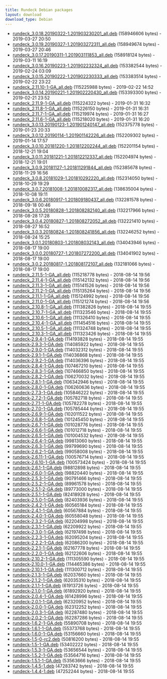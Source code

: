 ```yaml
---
title: Rundeck Debian packages
layout: download
download_type: Debian
---
```

* [rundeck_3.0.18.20190322-1.201903230201_all.deb](https://download.rundeck.org/deb/rundeck_3.0.18.20190322-1.201903230201_all.deb) (158946606 bytes) - 2019-03-27 20:50
* [rundeck_3.0.19.20190327-1.201903272311_all.deb](https://download.rundeck.org/deb/rundeck_3.0.19.20190327-1.201903272311_all.deb) (158949674 bytes) - 2019-03-27 20:46
* [rundeck_3.0.17.20190311-1.201903111853_all.deb](https://download.rundeck.org/deb/rundeck_3.0.17.20190311-1.201903111853_all.deb) (158918124 bytes) - 2019-03-11 16:19
* [rundeck_3.0.16.20190223-1.201902232324_all.deb](https://download.rundeck.org/deb/rundeck_3.0.16.20190223-1.201902232324_all.deb) (153382544 bytes) - 2019-02-24 03:09
* [rundeck_3.0.15.20190222-1.201902230333_all.deb](https://download.rundeck.org/deb/rundeck_3.0.15.20190222-1.201902230333_all.deb) (153383514 bytes) - 2019-02-22 23:22
* [rundeck_2.11.10-1-GA_all.deb](https://download.rundeck.org/deb/rundeck_2.11.10-1-GA_all.deb) (115225988 bytes) - 2019-02-22 14:52
* [rundeck_3.0.14.20190221-1.201902220430_all.deb](https://download.rundeck.org/deb/rundeck_3.0.14.20190221-1.201902220430_all.deb) (153393300 bytes) - 2019-02-21 23:52
* [rundeck_2.11.9-1-GA_all.deb](https://download.rundeck.org/deb/rundeck_2.11.9-1-GA_all.deb) (115224322 bytes) - 2019-01-31 16:32
* [rundeck_2.11.8-1-GA_all.deb](https://download.rundeck.org/deb/rundeck_2.11.8-1-GA_all.deb) (115226150 bytes) - 2019-01-31 16:31
* [rundeck_2.11.7-1-GA_all.deb](https://download.rundeck.org/deb/rundeck_2.11.7-1-GA_all.deb) (115219974 bytes) - 2019-01-31 16:27
* [rundeck_2.11.6-1-GA_all.deb](https://download.rundeck.org/deb/rundeck_2.11.6-1-GA_all.deb) (115218020 bytes) - 2019-01-31 16:20
* [rundeck_3.0.13.20190123-1.201901240147_all.deb](https://download.rundeck.org/deb/rundeck_3.0.13.20190123-1.201901240147_all.deb) (152375778 bytes) - 2019-01-23 20:33
* [rundeck_3.0.12.20190114-1.201901142226_all.deb](https://download.rundeck.org/deb/rundeck_3.0.12.20190114-1.201901142226_all.deb) (152209302 bytes) - 2019-01-14 17:57
* [rundeck_3.0.10.20181220-1.201812202244_all.deb](https://download.rundeck.org/deb/rundeck_3.0.10.20181220-1.201812202244_all.deb) (152201154 bytes) - 2018-12-21 19:04
* [rundeck_3.0.11.20181221-1.201812212337_all.deb](https://download.rundeck.org/deb/rundeck_3.0.11.20181221-1.201812212337_all.deb) (152204974 bytes) - 2018-12-21 19:01
* [rundeck_3.0.9.20181127-1.201811291844_all.deb](https://download.rundeck.org/deb/rundeck_3.0.9.20181127-1.201811291844_all.deb) (152385678 bytes) - 2018-11-29 16:56
* [rundeck_3.0.8.20181029-1.201810292220_all.deb](https://download.rundeck.org/deb/rundeck_3.0.8.20181029-1.201810292220_all.deb) (152314050 bytes) - 2018-10-29 19:29
* [rundeck_3.0.7.20181008-1.201810082317_all.deb](https://download.rundeck.org/deb/rundeck_3.0.7.20181008-1.201810082317_all.deb) (138635004 bytes) - 2018-10-08 19:11
* [rundeck_3.0.6.20180917-1.201809180437_all.deb](https://download.rundeck.org/deb/rundeck_3.0.6.20180917-1.201809180437_all.deb) (132281578 bytes) - 2018-09-18 00:46
* [rundeck_3.0.5.20180828-1.201808282140_all.deb](https://download.rundeck.org/deb/rundeck_3.0.5.20180828-1.201808282140_all.deb) (132217966 bytes) - 2018-08-28 17:28
* [rundeck_3.0.4.20180827-1.201808272052_all.deb](https://download.rundeck.org/deb/rundeck_3.0.4.20180827-1.201808272052_all.deb) (132221410 bytes) - 2018-08-27 16:52
* [rundeck_3.0.3.20180824-1.201808241856_all.deb](https://download.rundeck.org/deb/rundeck_3.0.3.20180824-1.201808241856_all.deb) (132246252 bytes) - 2018-08-24 15:25
* [rundeck_3.0.1.20180803-1.201808032143_all.deb](https://download.rundeck.org/deb/rundeck_3.0.1.20180803-1.201808032143_all.deb) (134043946 bytes) - 2018-08-17 19:00
* [rundeck_3.0.0.20180727-1.201807272200_all.deb](https://download.rundeck.org/deb/rundeck_3.0.0.20180727-1.201807272200_all.deb) (134041902 bytes) - 2018-08-17 19:00
* [rundeck_3.0.2.20180817-1.201808172107_all.deb](https://download.rundeck.org/deb/rundeck_3.0.2.20180817-1.201808172107_all.deb) (132181066 bytes) - 2018-08-17 19:00
* [rundeck_2.11.5-1-GA_all.deb](https://download.rundeck.org/deb/rundeck_2.11.5-1-GA_all.deb) (115218778 bytes) - 2018-08-14 19:56
* [rundeck_2.11.4-1-GA_all.deb](https://download.rundeck.org/deb/rundeck_2.11.4-1-GA_all.deb) (115142132 bytes) - 2018-08-14 19:56
* [rundeck_2.11.3-1-GA_all.deb](https://download.rundeck.org/deb/rundeck_2.11.3-1-GA_all.deb) (115141526 bytes) - 2018-08-14 19:56
* [rundeck_2.11.2-1-GA_all.deb](https://download.rundeck.org/deb/rundeck_2.11.2-1-GA_all.deb) (115135264 bytes) - 2018-08-14 19:56
* [rundeck_2.11.1-1-GA_all.deb](https://download.rundeck.org/deb/rundeck_2.11.1-1-GA_all.deb) (115124992 bytes) - 2018-08-14 19:56
* [rundeck_2.11.0-1-GA_all.deb](https://download.rundeck.org/deb/rundeck_2.11.0-1-GA_all.deb) (115121274 bytes) - 2018-08-14 19:56
* [rundeck_2.10.8-1-GA_all.deb](https://download.rundeck.org/deb/rundeck_2.10.8-1-GA_all.deb) (111382826 bytes) - 2018-08-14 19:55
* [rundeck_2.10.7-1-GA_all.deb](https://download.rundeck.org/deb/rundeck_2.10.7-1-GA_all.deb) (111323546 bytes) - 2018-08-14 19:55
* [rundeck_2.10.6-1-GA_all.deb](https://download.rundeck.org/deb/rundeck_2.10.6-1-GA_all.deb) (111326410 bytes) - 2018-08-14 19:55
* [rundeck_2.10.4-1-GA_all.deb](https://download.rundeck.org/deb/rundeck_2.10.4-1-GA_all.deb) (111454516 bytes) - 2018-08-14 19:55
* [rundeck_2.10.5-1-GA_all.deb](https://download.rundeck.org/deb/rundeck_2.10.5-1-GA_all.deb) (111324748 bytes) - 2018-08-14 19:55
* [rundeck_2.10.3-1-GA_all.deb](https://download.rundeck.org/deb/rundeck_2.10.3-1-GA_all.deb) (111323426 bytes) - 2018-08-14 19:55
* [rundeck-2.9.4-1-GA.deb](https://download.rundeck.org/deb/rundeck-2.9.4-1-GA.deb) (114193828 bytes) - 2018-08-14 19:55
* [rundeck-2.9.3-1-GA.deb](https://download.rundeck.org/deb/rundeck-2.9.3-1-GA.deb) (114085922 bytes) - 2018-08-14 19:55
* [rundeck-2.9.0-1-GA.deb](https://download.rundeck.org/deb/rundeck-2.9.0-1-GA.deb) (114032312 bytes) - 2018-08-14 19:55
* [rundeck-2.9.1-1-GA.deb](https://download.rundeck.org/deb/rundeck-2.9.1-1-GA.deb) (114036868 bytes) - 2018-08-14 19:55
* [rundeck-2.9.2-1-GA.deb](https://download.rundeck.org/deb/rundeck-2.9.2-1-GA.deb) (114036396 bytes) - 2018-08-14 19:55
* [rundeck-2.8.4-1-GA.deb](https://download.rundeck.org/deb/rundeck-2.8.4-1-GA.deb) (107467210 bytes) - 2018-08-14 19:55
* [rundeck-2.8.3-1-GA.deb](https://download.rundeck.org/deb/rundeck-2.8.3-1-GA.deb) (107466850 bytes) - 2018-08-14 19:55
* [rundeck-2.8.2-1-GA.deb](https://download.rundeck.org/deb/rundeck-2.8.2-1-GA.deb) (106270032 bytes) - 2018-08-14 19:55
* [rundeck-2.8.1-1-GA.deb](https://download.rundeck.org/deb/rundeck-2.8.1-1-GA.deb) (106342946 bytes) - 2018-08-14 19:55
* [rundeck-2.8.0-1-GA.deb](https://download.rundeck.org/deb/rundeck-2.8.0-1-GA.deb) (106260636 bytes) - 2018-08-14 19:55
* [rundeck-2.7.3-1-GA.deb](https://download.rundeck.org/deb/rundeck-2.7.3-1-GA.deb) (105846222 bytes) - 2018-08-14 19:55
* [rundeck-2.7.2-1-GA.deb](https://download.rundeck.org/deb/rundeck-2.7.2-1-GA.deb) (105782718 bytes) - 2018-08-14 19:55
* [rundeck-2.7.1-1-GA.deb](https://download.rundeck.org/deb/rundeck-2.7.1-1-GA.deb) (105782278 bytes) - 2018-08-14 19:55
* [rundeck-2.7.0-1-GA.deb](https://download.rundeck.org/deb/rundeck-2.7.0-1-GA.deb) (105785444 bytes) - 2018-08-14 19:55
* [rundeck-2.6.9-1-GA.deb](https://download.rundeck.org/deb/rundeck-2.6.9-1-GA.deb) (102011522 bytes) - 2018-08-14 19:55
* [rundeck-2.6.8-1-GA.deb](https://download.rundeck.org/deb/rundeck-2.6.8-1-GA.deb) (101245450 bytes) - 2018-08-14 19:55
* [rundeck-2.6.7-1-GA.deb](https://download.rundeck.org/deb/rundeck-2.6.7-1-GA.deb) (101028776 bytes) - 2018-08-14 19:55
* [rundeck-2.6.6-1-GA.deb](https://download.rundeck.org/deb/rundeck-2.6.6-1-GA.deb) (101012718 bytes) - 2018-08-14 19:55
* [rundeck-2.6.5-1-GA.deb](https://download.rundeck.org/deb/rundeck-2.6.5-1-GA.deb) (101004532 bytes) - 2018-08-14 19:55
* [rundeck-2.6.4-1-GA.deb](https://download.rundeck.org/deb/rundeck-2.6.4-1-GA.deb) (99813060 bytes) - 2018-08-14 19:55
* [rundeck-2.6.3-1-GA.deb](https://download.rundeck.org/deb/rundeck-2.6.3-1-GA.deb) (99799690 bytes) - 2018-08-14 19:55
* [rundeck-2.6.2-1-GA.deb](https://download.rundeck.org/deb/rundeck-2.6.2-1-GA.deb) (99058008 bytes) - 2018-08-14 19:55
* [rundeck-2.6.11-1-GA.deb](https://download.rundeck.org/deb/rundeck-2.6.11-1-GA.deb) (100576714 bytes) - 2018-08-14 19:55
* [rundeck-2.6.10-1-GA.deb](https://download.rundeck.org/deb/rundeck-2.6.10-1-GA.deb) (100573424 bytes) - 2018-08-14 19:55
* [rundeck-2.6.1-1-GA.deb](https://download.rundeck.org/deb/rundeck-2.6.1-1-GA.deb) (98812898 bytes) - 2018-08-14 19:55
* [rundeck-2.6.0-1-GA.deb](https://download.rundeck.org/deb/rundeck-2.6.0-1-GA.deb) (98820440 bytes) - 2018-08-14 19:55
* [rundeck-2.5.3-1-GA.deb](https://download.rundeck.org/deb/rundeck-2.5.3-1-GA.deb) (90791466 bytes) - 2018-08-14 19:55
* [rundeck-2.5.2-1-GA.deb](https://download.rundeck.org/deb/rundeck-2.5.2-1-GA.deb) (89961578 bytes) - 2018-08-14 19:55
* [rundeck-2.5.1-2-GA.deb](https://download.rundeck.org/deb/rundeck-2.5.1-2-GA.deb) (89773000 bytes) - 2018-08-14 19:55
* [rundeck-2.5.1-1-GA.deb](https://download.rundeck.org/deb/rundeck-2.5.1-1-GA.deb) (82418928 bytes) - 2018-08-14 19:55
* [rundeck-2.5.0-1-GA.deb](https://download.rundeck.org/deb/rundeck-2.5.0-1-GA.deb) (82403936 bytes) - 2018-08-14 19:55
* [rundeck-2.4.2-1-GA.deb](https://download.rundeck.org/deb/rundeck-2.4.2-1-GA.deb) (60565184 bytes) - 2018-08-14 19:55
* [rundeck-2.4.1-1-GA.deb](https://download.rundeck.org/deb/rundeck-2.4.1-1-GA.deb) (60567884 bytes) - 2018-08-14 19:55
* [rundeck-2.4.0-1-GA.deb](https://download.rundeck.org/deb/rundeck-2.4.0-1-GA.deb) (60558048 bytes) - 2018-08-14 19:55
* [rundeck-2.3.2-1-GA.deb](https://download.rundeck.org/deb/rundeck-2.3.2-1-GA.deb) (62204998 bytes) - 2018-08-14 19:55
* [rundeck-2.3.1-1-GA.deb](https://download.rundeck.org/deb/rundeck-2.3.1-1-GA.deb) (62209922 bytes) - 2018-08-14 19:55
* [rundeck-2.3.0-1-GA.deb](https://download.rundeck.org/deb/rundeck-2.3.0-1-GA.deb) (62197498 bytes) - 2018-08-14 19:55
* [rundeck-2.2.3-1-GA.deb](https://download.rundeck.org/deb/rundeck-2.2.3-1-GA.deb) (62095204 bytes) - 2018-08-14 19:55
* [rundeck-2.2.2-1-GA.deb](https://download.rundeck.org/deb/rundeck-2.2.2-1-GA.deb) (62086200 bytes) - 2018-08-14 19:55
* [rundeck-2.2.1-1-GA.deb](https://download.rundeck.org/deb/rundeck-2.2.1-1-GA.deb) (62167778 bytes) - 2018-08-14 19:55
* [rundeck-2.2.0-1-GA.deb](https://download.rundeck.org/deb/rundeck-2.2.0-1-GA.deb) (62122606 bytes) - 2018-08-14 19:55
* [rundeck-2.10.2-1-GA.deb](https://download.rundeck.org/deb/rundeck-2.10.2-1-GA.deb) (111305590 bytes) - 2018-08-14 19:55
* [rundeck-2.10.0-1-GA.deb](https://download.rundeck.org/deb/rundeck-2.10.0-1-GA.deb) (114465386 bytes) - 2018-08-14 19:55
* [rundeck-2.10.1-1-GA.deb](https://download.rundeck.org/deb/rundeck-2.10.1-1-GA.deb) (111300712 bytes) - 2018-08-14 19:55
* [rundeck-2.1.3-1-GA.deb](https://download.rundeck.org/deb/rundeck-2.1.3-1-GA.deb) (62037660 bytes) - 2018-08-14 19:55
* [rundeck-2.1.2-1-GA.deb](https://download.rundeck.org/deb/rundeck-2.1.2-1-GA.deb) (62035310 bytes) - 2018-08-14 19:55
* [rundeck-2.1.1-1-GA.deb](https://download.rundeck.org/deb/rundeck-2.1.1-1-GA.deb) (61913726 bytes) - 2018-08-14 19:55
* [rundeck-2.1.0-1-GA.deb](https://download.rundeck.org/deb/rundeck-2.1.0-1-GA.deb) (61892920 bytes) - 2018-08-14 19:55
* [rundeck-2.0.4-1-GA.deb](https://download.rundeck.org/deb/rundeck-2.0.4-1-GA.deb) (61428996 bytes) - 2018-08-14 19:55
* [rundeck-2.0.1-1-GA.deb](https://download.rundeck.org/deb/rundeck-2.0.1-1-GA.deb) (62320952 bytes) - 2018-08-14 19:55
* [rundeck-2.0.0-1-GA.deb](https://download.rundeck.org/deb/rundeck-2.0.0-1-GA.deb) (62312252 bytes) - 2018-08-14 19:55
* [rundeck-2.0.3-1-GA.deb](https://download.rundeck.org/deb/rundeck-2.0.3-1-GA.deb) (62287480 bytes) - 2018-08-14 19:55
* [rundeck-2.0.2-1-GA.deb](https://download.rundeck.org/deb/rundeck-2.0.2-1-GA.deb) (62287286 bytes) - 2018-08-14 19:55
* [rundeck-1.6.2-1-GA.deb](https://download.rundeck.org/deb/rundeck-1.6.2-1-GA.deb) (55890708 bytes) - 2018-08-14 19:55
* [rundeck-1.6.1-1-GA.deb](https://download.rundeck.org/deb/rundeck-1.6.1-1-GA.deb) (55373768 bytes) - 2018-08-14 19:55
* [rundeck-1.6.0-1-GA.deb](https://download.rundeck.org/deb/rundeck-1.6.0-1-GA.deb) (53156660 bytes) - 2018-08-14 19:55
* [rundeck-1.5-0-rc2.deb](https://download.rundeck.org/deb/rundeck-1.5-0-rc2.deb) (50816200 bytes) - 2018-08-14 19:55
* [rundeck-1.5-1-GA.deb](https://download.rundeck.org/deb/rundeck-1.5-1-GA.deb) (53402222 bytes) - 2018-08-14 19:55
* [rundeck-1.5.3-1-GA.deb](https://download.rundeck.org/deb/rundeck-1.5.3-1-GA.deb) (53656544 bytes) - 2018-08-14 19:55
* [rundeck-1.5.2-1-GA.deb](https://download.rundeck.org/deb/rundeck-1.5.2-1-GA.deb) (53564716 bytes) - 2018-08-14 19:55
* [rundeck-1.5.1-1-GA.deb](https://download.rundeck.org/deb/rundeck-1.5.1-1-GA.deb) (53563666 bytes) - 2018-08-14 19:55
* [rundeck-1.4.5-1.deb](https://download.rundeck.org/deb/rundeck-1.4.5-1.deb) (47283742 bytes) - 2018-08-14 19:55
* [rundeck-1.4.4-1.deb](https://download.rundeck.org/deb/rundeck-1.4.4-1.deb) (47252244 bytes) - 2018-08-14 19:55
